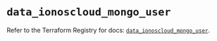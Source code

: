 # `data_ionoscloud_mongo_user`

Refer to the Terraform Registry for docs: [`data_ionoscloud_mongo_user`](https://registry.terraform.io/providers/ionos-cloud/ionoscloud/6.7.16/docs/data-sources/mongo_user).
